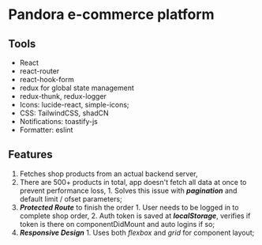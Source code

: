# Pandora e-commerce platform

## Tools
  - React
  - react-router
  - react-hook-form
  - redux for global state management
  - redux-thunk, redux-logger
  - Icons: lucide-react, simple-icons;
  - CSS: TailwindCSS, shadCN
  - Notifications: toastify-js
  - Formatter: eslint

## Features
  1. Fetches shop products from an actual backend server,
  2. There are 500+ products in total, app doesn't fetch all data at once to prevent performance loss,
    1. Solves this issue with ***pagination*** and default limit / ofset parameters;
  3. ***Protected Route*** to finish the order
    1. User needs to be logged in to complete shop order,
    2. Auth token is saved at ***localStorage***, verifies if token is there on componentDidMount and auto logins if so;
  4. ***Responsive Design***
    1. Uses both _flexbox_ and _grid_ for component layout;
  
